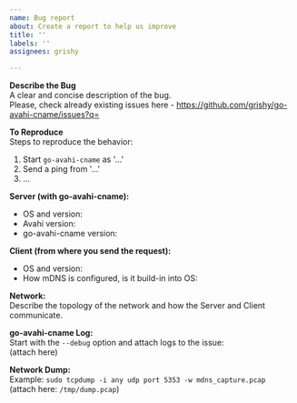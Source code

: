 ```yaml
---
name: Bug report
about: Create a report to help us improve
title: ''
labels: ''
assignees: grishy

---
```


**Describe the Bug**  
A clear and concise description of the bug.  
Please, check already existing issues here - https://github.com/grishy/go-avahi-cname/issues?q=

**To Reproduce**  
Steps to reproduce the behavior:  
1. Start `go-avahi-cname` as '...'  
2. Send a ping from '...'  
3. ...  

**Server (with go-avahi-cname):**  
- OS and version:  
- Avahi version:  
- go-avahi-cname version:  

**Client (from where you send the request):**  
- OS and version:  
- How mDNS is configured, is it build-in into OS:  

**Network:**  
Describe the topology of the network and how the Server and Client communicate.  

**go-avahi-cname Log:**  
Start with the `--debug` option and attach logs to the issue:  
(attach here)  

**Network Dump:**  
Example: `sudo tcpdump -i any udp port 5353 -w mdns_capture.pcap`  
(attach here: `/tmp/dump.pcap`)
